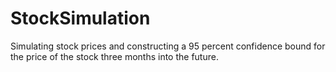 # StockSimulation
Simulating stock prices and constructing a 95 percent confidence bound for the price of the stock three months into the future.
